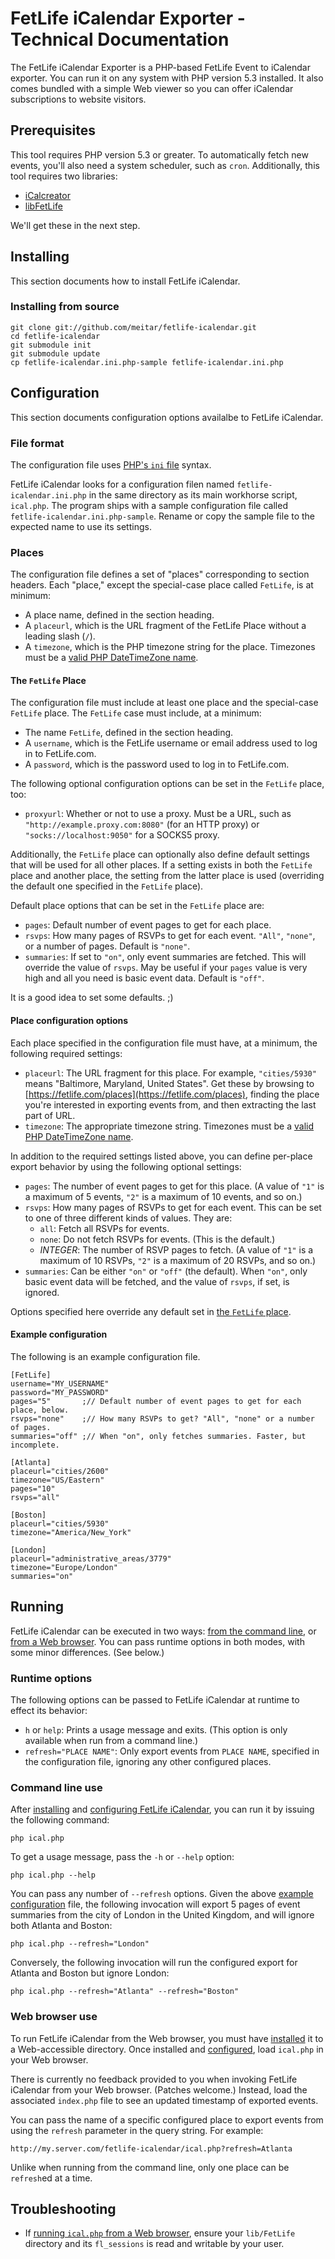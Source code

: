 # FetLife iCalendar Exporter - Technical Documentation

The FetLife iCalendar Exporter is a PHP-based FetLife Event to iCalendar exporter. You can run it on any system with PHP version 5.3 installed. It also comes bundled with a simple Web viewer so you can offer iCalendar subscriptions to website visitors.

## Prerequisites

This tool requires PHP version 5.3 or greater. To automatically fetch new events, you'll also need a system scheduler, such as `cron`. Additionally, this tool requires two libraries:

* [iCalcreator](https://github.com/iCalcreator/iCalcreator)
* [libFetLife](https://github.com/meitar/libFetLife)

We'll get these in the next step.

## Installing

This section documents how to install FetLife iCalendar.

### Installing from source

    git clone git://github.com/meitar/fetlife-icalendar.git
    cd fetlife-icalendar
    git submodule init
    git submodule update
    cp fetlife-icalendar.ini.php-sample fetlife-icalendar.ini.php

## Configuration

This section documents configuration options availalbe to FetLife iCalendar.

### File format

The configuration file uses [PHP's `ini` file](http://php.net/parse_ini_file) syntax.

FetLife iCalendar looks for a configuration filen named `fetlife-icalendar.ini.php` in the same directory as its main workhorse script, `ical.php`. The program ships with a sample configuration file called `fetlife-icalendar.ini.php-sample`. Rename or copy the sample file to the expected name to use its settings.

### Places

The configuration file defines a set of "places" corresponding to section headers. Each "place," except the special-case place called `FetLife`, is at minimum:

* A place name, defined in the section heading.
* A `placeurl`, which is the URL fragment of the FetLife Place without a leading slash (`/`).
* A `timezone`, which is the PHP timezone string for the place. Timezones must be a [valid PHP DateTimeZone name](http://www.php.net/manual/en/timezones.php).

#### The `FetLife` Place

The configuration file must include at least one place and the special-case `FetLife` place. The `FetLife` case must include, at a minimum:

* The name `FetLife`, defined in the section heading.
* A `username`, which is the FetLife username or email address used to log in to FetLife.com.
* A `password`, which is the password used to log in to FetLife.com.

The following optional configuration options can be set in the `FetLife` place, too:

* `proxyurl`: Whether or not to use a proxy. Must be a URL, such as `"http://example.proxy.com:8080"` (for an HTTP proxy) or `"socks://localhost:9050"` for a SOCKS5 proxy.

Additionally, the `FetLife` place can optionally also define default settings that will be used for all other places. If a setting exists in both the `FetLife` place and another place, the setting from the latter place is used (overriding the default one specified in the `FetLife` place).

Default place options that can be set in the `FetLife` place are:

* `pages`: Default number of event pages to get for each place.
* `rsvps`: How many pages of RSVPs to get for each event. `"All"`, `"none"`, or a number of pages. Default is `"none"`.
* `summaries`: If set to `"on"`, only event summaries are fetched. This will override the value of `rsvps`. May be useful if your `pages` value is very high and all you need is basic event data. Default is `"off"`.

It is a good idea to set some defaults. ;)

#### Place configuration options

Each place specified in the configuration file must have, at a minimum, the following required settings:

* `placeurl`: The URL fragment for this place. For example, `"cities/5930"` means "Baltimore, Maryland, United States". Get these by browsing to [https://fetlife.com/places](https://fetlife.com/places), finding the place you're interested in exporting events from, and then extracting the last part of URL.
* `timezone`: The appropriate timezone string. Timezones must be a [valid PHP DateTimeZone name](http://www.php.net/manual/en/timezones.php).

In addition to the required settings listed above, you can define per-place export behavior by using the following optional settings:

* `pages`: The number of event pages to get for this place. (A value of `"1"` is a maximum of 5 events, `"2"` is a maximum of 10 events, and so on.)
* `rsvps`: How many pages of RSVPs to get for each event. This can be set to one of three different kinds of values. They are:
    * `all`: Fetch all RSVPs for events.
    * `none`: Do not fetch RSVPs for events. (This is the default.)
    * *INTEGER*: The number of RSVP pages to fetch. (A value of `"1"` is a maximum of 10 RSVPs, `"2"` is a maximum of 20 RSVPs, and so on.)
* `summaries`: Can be either `"on"` or `"off"` (the default). When `"on"`, only basic event data will be fetched, and the value of `rsvps`, if set, is ignored.

Options specified here override any default set in [the `FetLife` place](#the-fetlife-place).

#### Example configuration

The following is an example configuration file.

    [FetLife]
    username="MY_USERNAME"
    password="MY_PASSWORD"
    pages="5"       ;// Default number of event pages to get for each place, below.
    rsvps="none"    ;// How many RSVPs to get? "All", "none" or a number of pages.
    summaries="off" ;// When "on", only fetches summaries. Faster, but incomplete.

    [Atlanta]
    placeurl="cities/2600"
    timezone="US/Eastern"
    pages="10"
    rsvps="all"

    [Boston]
    placeurl="cities/5930"
    timezone="America/New_York"

    [London]
    placeurl="administrative_areas/3779"
    timezone="Europe/London"
    summaries="on"

## Running

FetLife iCalendar can be executed in two ways: [from the command line](#command-line-use), or [from a Web browser](#web-browser-use). You can pass runtime options in both modes, with some minor differences. (See below.)

### Runtime options

The following options can be passed to FetLife iCalendar at runtime to effect its behavior:

* `h` or `help`: Prints a usage message and exits. (This option is only available when run from a command line.)
* `refresh="PLACE NAME"`: Only export events from `PLACE NAME`, specified in the configuration file, ignoring any other configured places.

### Command line use

After [installing](#installing) and [configuring FetLife iCalendar](#configuration), you can run it by issuing the following command:

    php ical.php

To get a usage message, pass the `-h` or `--help` option:

    php ical.php --help

You can pass any number of `--refresh` options. Given the above [example configuration](#example-configuration) file, the following invocation will export 5 pages of event summaries from the city of London in the United Kingdom, and will ignore both Atlanta and Boston:

    php ical.php --refresh="London"

Conversely, the following invocation will run the configured export for Atlanta and Boston but ignore London:

    php ical.php --refresh="Atlanta" --refresh="Boston"

### Web browser use

To run FetLife iCalendar from the Web browser, you must have [installed](#installing) it to a Web-accessible directory. Once installed and [configured](#configuration), load `ical.php` in your Web browser.

There is currently no feedback provided to you when invoking FetLife iCalendar from your Web browser. (Patches welcome.) Instead, load the associated `index.php` file to see an updated timestamp of exported events.

You can pass the name of a specific configured place to export events from using the `refresh` parameter in the query string. For example:

    http://my.server.com/fetlife-icalendar/ical.php?refresh=Atlanta

Unlike when running from the command line, only one place can be `refresh`ed at a time.

## Troubleshooting

* If [running `ical.php` from a Web browser](#web-browser-use), ensure your `lib/FetLife` directory and its `fl_sessions` is read and writable by your user.

